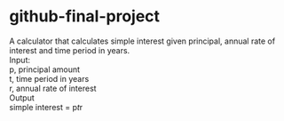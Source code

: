 # github-final-project  

A calculator that calculates simple interest given principal, annual rate of interest and time period in years.   
Input:  
   p, principal amount  
   t, time period in years  
   r, annual rate of interest  
Output  
   simple interest = p*t*r
